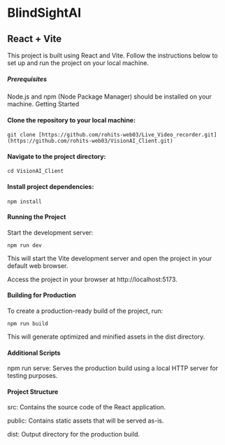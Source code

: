 # BlindSightAI

## React + Vite

This project is built using React and Vite. Follow the instructions below to set up and run the project on your local machine.

##### Prerequisites
Node.js and npm (Node Package Manager) should be installed on your machine.
Getting Started

#### Clone the repository to your local machine:

```
git clone [https://github.com/rohits-web03/Live_Video_recorder.git](https://github.com/rohits-web03/VisionAI_Client.git)
```
#### Navigate to the project directory:

```
cd VisionAI_Client
```
#### Install project dependencies:

```
npm install
```
#### Running the Project
Start the development server:

```
npm run dev
```

This will start the Vite development server and open the project in your default web browser.

Access the project in your browser at http://localhost:5173.

#### Building for Production
To create a production-ready build of the project, run:

```
npm run build
```

This will generate optimized and minified assets in the dist directory.

#### Additional Scripts

npm run serve: Serves the production build using a local HTTP server for testing purposes.

#### Project Structure

src: Contains the source code of the React application.

public: Contains static assets that will be served as-is.

dist: Output directory for the production build.






